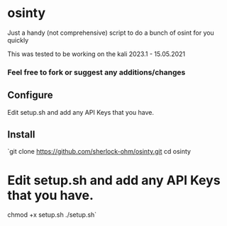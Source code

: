 # osinty
Just a handy (not comprehensive) script to do a bunch of osint for you quickly

This was tested to be working on the kali 2023.1 - 15.05.2021

### Feel free to fork or suggest any additions/changes

## Configure
Edit setup.sh and add any API Keys that you have.

## Install
`git clone https://github.com/sherlock-ohm/osinty.git
cd osinty
# Edit setup.sh and add any API Keys that you have.
chmod +x setup.sh
./setup.sh`
